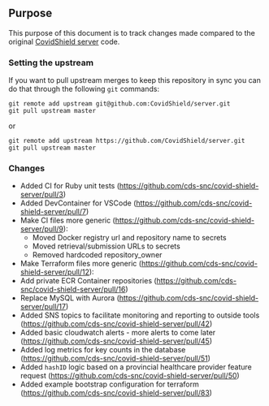 ## Purpose

This purpose of this document is to track changes made compared to the original [CovidShield server](https://github.com/CovidShield/server) code.

### Setting the upstream

If you want to pull upstream merges to keep this repository in sync you can do that through the following `git` commands:

```
git remote add upstream git@github.com:CovidShield/server.git
git pull upstream master
```

or


```
git remote add upstream https://github.com/CovidShield/server.git
git pull upstream master
```

### Changes

- Added CI for Ruby unit tests (https://github.com/cds-snc/covid-shield-server/pull/3)
- Added DevContainer for VSCode (https://github.com/cds-snc/covid-shield-server/pull/7)
- Make CI files more generic (https://github.com/cds-snc/covid-shield-server/pull/9):
  - Moved Docker registry url and repository name to secrets
  - Moved retrieval/submission URLs to secrets
  - Removed hardcoded repository_owner
- Make Terraform files more generic (https://github.com/cds-snc/covid-shield-server/pull/12):
- Add private ECR Container repositories (https://github.com/cds-snc/covid-shield-server/pull/16)
- Replace MySQL with Aurora (https://github.com/cds-snc/covid-shield-server/pull/17)
- Added SNS topics to facilitate monitoring and reporting to outside tools (https://github.com/cds-snc/covid-shield-server/pull/42)
- Added basic cloudwatch alerts - more alerts to come later (https://github.com/cds-snc/covid-shield-server/pull/45)
- Added log metrics for key counts in the database (https://github.com/cds-snc/covid-shield-server/pull/51)
- Added `hashID` logic based on a provincial healthcare provider feature request (https://github.com/cds-snc/covid-shield-server/pull/50)
- Added example bootstrap configuration for terraform (https://github.com/cds-snc/covid-shield-server/pull/83)